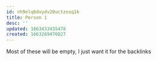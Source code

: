 ```yaml
---
id: nh9elq6dvydv20uctzosq1k
title: Person 1
desc: ''
updated: 1663433435478
created: 1663269476027
---
```

Most of these will be empty, I just want it for the backlinks